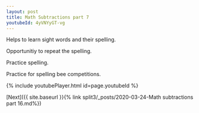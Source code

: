 ```yaml
---
layout: post
title: Math Subtractions part 7
youtubeId: 4yVNYyGT-vg
---
```

 
 
Helps to learn sight words and their spelling.

Opportunitiy to repeat the spelling. 

Practice spelling. 
 
Practice for spelling bee competitions. 
 
{% include youtubePlayer.html id=page.youtubeId %}
 
 

[Next]({{ site.baseurl }}{% link  split3/_posts/2020-03-24-Math subtractions part 16.md%})
 
